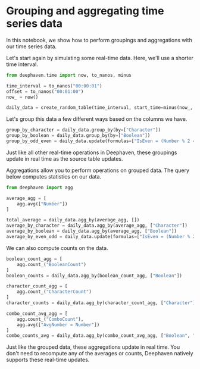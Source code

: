 # Grouping and aggregating time series data

In this notebook, we show how to perform groupings and aggregations with our time series data.

Let's start again by simulating some real-time data. Here, we'll use a shorter time interval.

```python
from deephaven.time import now, to_nanos, minus

time_interval = to_nanos("00:00:01")
offset = to_nanos("00:01:00")
now_ = now()

daily_data = create_random_table(time_interval, start_time=minus(now_, offset))
```

Let's group this data a few different ways based on the columns we have.

```python
group_by_character = daily_data.group_by(by=["Character"])
group_by_boolean = daily_data.group_by(by=["Boolean"])
group_by_odd_even = daily_data.update(formulas=["IsEven = (Number % 2 == 0)"]).group_by(by=["IsEven"]).drop_columns(["IsEven"])
```

Just like all other real-time operations in Deephaven, these groupings update in real time as the source table updates.

Aggregations allow you to perform operations on grouped data. The query below computes statistics on our data.

```python
from deephaven import agg

average_agg = [
    agg.avg(["Number"])
]

total_average = daily_data.agg_by(average_agg, [])
average_by_character = daily_data.agg_by(average_agg, ["Character"])
average_by_boolean = daily_data.agg_by(average_agg, ["Boolean"])
average_by_even_odd = daily_data.update(formulas=["IsEven = (Number % 2 == 0)"]).agg_by(average_agg, ["IsEven"])
```

We can also compute counts on the data.

```python
boolean_count_agg = [
    agg.count_("BooleanCount")
]
boolean_counts = daily_data.agg_by(boolean_count_agg, ["Boolean"])

character_count_agg = [
    agg.count_("CharacterCount")
]
character_counts = daily_data.agg_by(character_count_agg, ["Character"])

combo_count_avg_agg = [
    agg.count_("ComboCount"),
    agg.avg(["AvgNumber = Number"])
]
combo_counts_avg = daily_data.agg_by(combo_count_avg_agg, ["Boolean", "Character"])
```

Just like the grouped data, these aggregations update in real time. You don't need to recompute any of the averages or counts, Deephaven natively supports these real-time updates.